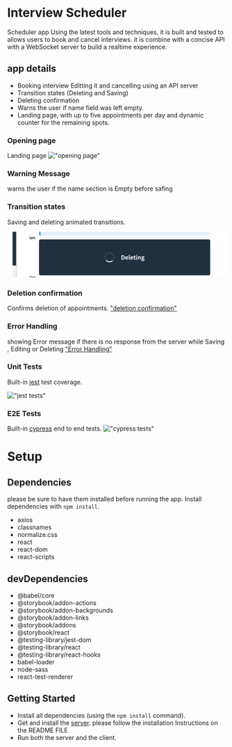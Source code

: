 # Interview Scheduler

Scheduler app Using the latest tools and techniques, it is built and tested to allows users to book and cancel interviews. it is combine with a concise API with a WebSocket server to build a realtime experience.

## app details

- Booking interview Editting it and cancelling using an API server
- Transition states (Deleting and Saving)
- Deleting confirmation
- Warns the user if name field was left empty.
- Landing page, with up to five appointments per day and dynamic counter for the remaining spots.

### Opening page
Landing page 
!["opening page"](https://github.com/LAYTHJABBAR/Scheduler-/blob/master/docs/schdular%20creat%20new%20table.png?raw=true)

### Warning Message
warns the user if the name section is Empty before safing

### Transition states

Saving and deleting animated transitions.

!["state transitions"](https://github.com/LAYTHJABBAR/Scheduler/blob/master/docs/Deleting-Transition.png?raw=true)

### Deletion confirmation

Confirms deletion of appointments.
["deletion confirmation"](
https://github.com/LAYTHJABBAR/Scheduler/blob/master/docs/schdular%20delete%20conformation%20box.png?raw=true! )


### Error Handling

showing Error message if there is no response from the server while Saving , Editing or Deleting
["Error Handling"](
 https://github.com/LAYTHJABBAR/Scheduler/blob/master/docs/error.png?raw=true )


### Unit Tests

Built-in [jest](https://jestjs.io/) test coverage.

!["jest tests"](https://github.com/LAYTHJABBAR/Scheduler-/blob/master/docs/test.png?raw=true)


### E2E Tests

Built-in [cypress](https://www.cypress.io/) end to end tests.
!["cypress tests"](https://github.com/LAYTHJABBAR/Scheduler-/blob/master/docs/cypress-test-ETE.png?raw=true)

# Setup


## Dependencies
please be sure to have them installed before running the app.
Install dependencies with `npm install`.
- axios
- classnames
- normalize.css
- react
- react-dom
- react-scripts

## devDependencies
- @babel/core
- @storybook/addon-actions
- @storybook/addon-backgrounds
- @storybook/addon-links
- @storybook/addons
- @storybook/react
- @testing-library/jest-dom
- @testing-library/react
- @testing-library/react-hooks
- babel-loader
- node-sass
- react-test-renderer

## Getting Started

- Install all dependencies (using the `npm install` command).
- Get and install the [server](https://github.com/LAYTHJABBAR/scheduler-api).
please follow the installation Instructions on the README FILE
- Run both the server and the client.
